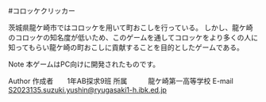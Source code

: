 #コロッケクリッカー

茨城県龍ケ崎市ではコロッケを用いて町おこしを行っている。
しかし、龍ケ崎のコロッケの知名度が低いため、このゲームを通してコロッケをより多くの人に知ってもらい龍ケ崎の町おこしに貢献することを目的としたゲームである。

Note
本ゲームはPC向けに開発されたものです。

Author
作成者　　1年AB探求9班
所属　　　龍ケ崎第一高等学校
E-mail　　S2023135.suzuki.yushin@ryugasaki1-h.ibk.ed.jp

